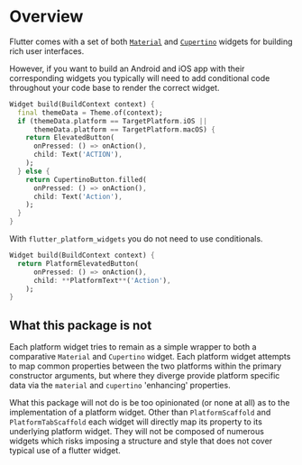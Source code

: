 # Overview

Flutter comes with a set of both [`Material`](https://flutter.dev/docs/development/ui/widgets/material) and [`Cupertino`](https://flutter.dev/docs/development/ui/widgets/cupertino) widgets for building rich user interfaces.

However, if you want to build an Android and iOS app with their corresponding widgets you typically will need to add conditional code throughout your code base to render the correct widget.

```dart
Widget build(BuildContext context) {
  final themeData = Theme.of(context);
  if (themeData.platform == TargetPlatform.iOS ||
      themeData.platform == TargetPlatform.macOS) {
    return ElevatedButton(
      onPressed: () => onAction(),
      child: Text('ACTION'),
    );
  } else {
    return CupertinoButton.filled(
      onPressed: () => onAction(),
      child: Text('Action'),
    );
  }
}
```

With `flutter_platform_widgets` you do not need to use conditionals.

```dart
Widget build(BuildContext context) {
  return PlatformElevatedButton(
      onPressed: () => onAction(),
      child: **PlatformText**('Action'),
    );
}

```

## What this package is not

Each platform widget tries to remain as a simple wrapper to both a comparative `Material` and `Cupertino` widget. Each platform widget attempts to map common properties between the two platforms within the primary constructor arguments, but where they diverge provide platform specific data via the `material` and `cupertino` 'enhancing' properties.

What this package will not do is be too opinionated (or none at all) as to the implementation of a platform widget. Other than `PlatformScaffold` and `PlatformTabScaffold` each widget will directly map its property to its underlying platform widget. They will not be composed of numerous widgets which risks imposing a structure and style that does not cover typical use of a flutter widget.